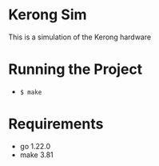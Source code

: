 # Kerong Sim

This is a simulation of the Kerong hardware

# Running the Project

- `$ make`

# Requirements

- go 1.22.0
- make 3.81